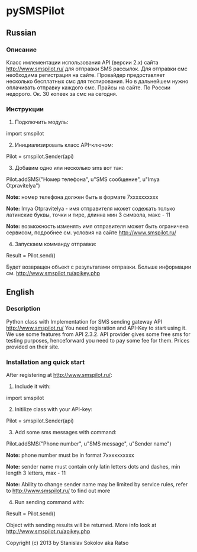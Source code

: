 # pySMSPilot

## Russian

### Описание

Класс имлементации использования API (версии 2.x) сайта http://www.smspilot.ru/ для отправки SMS рассылок.
Для отправки смс необходима регистрация на сайте. Провайдер предоставляет несколько бесплатных смс для тестирования. Но в дальнейшем нужно оплачивать отправку каждого смс. Прайсы на сайте. По России недорого. Ок. 30 копеек за смс на сегодня.

### Инструкции

1. Подключить модуль:

import smspilot

2. Инициализировать класс API-ключом:

Pilot = smspilot.Sender(api)

3. Добавим одно или несколько sms вот так:

Pilot.addSMS("Номер телефона", u"SMS сообщение", u"Imya Otpravitelya")

**Note:** номер телефона должен быть в формате 7xxxxxxxxxx

**Note:** Imya Otpravitelya - имя отправителя может содежать только латинские буквы, точки и тире, длинна мин 3 символа, макс - 11

**Note:** возможность изменять имя отправителя может быть ограничена сервисом, подробнее см. условия на сайте http://www.smspilot.ru/

4. Запускаем комманду отправки:

Result = Pilot.send()

Будет возвращен объект с результатами отправки. Больше информации см. <http://www.smspilot.ru/apikey.php>

## English

### Description

Python class with Implementation for SMS sending gateway API <http://www.smspilot.ru/>
You need regisration and API-Key to start using it. We use some features from API 2.3.2.
API provider gives some free sms for testing purposes, henceforward you need to pay some
fee for them. Prices provided on their site.

### Installation ang quick start

After registering at <http://www.smspilot.ru/>:
1. Include it with:

import smspilot

2. Initilize class with your API-key:

Pilot = smspilot.Sender(api)

3. Add some sms messages with command:

Pilot.addSMS("Phone number", u"SMS message", u"Sender name")

**Note:** phone number must be in format 7xxxxxxxxxx

**Note:** sender name must contain only latin letters dots and dashes, min length 3 letters, max - 11

**Note:** Ability to change sender name may be limited by service rules, refer to http://www.smspilot.ru/ to find out more

4. Run sending command with:

Result = Pilot.send()

Object with sending results will be returned. More info look at <http://www.smspilot.ru/apikey.php>

Copyright (c) 2013 by Stanislav Sokolov aka Ratso